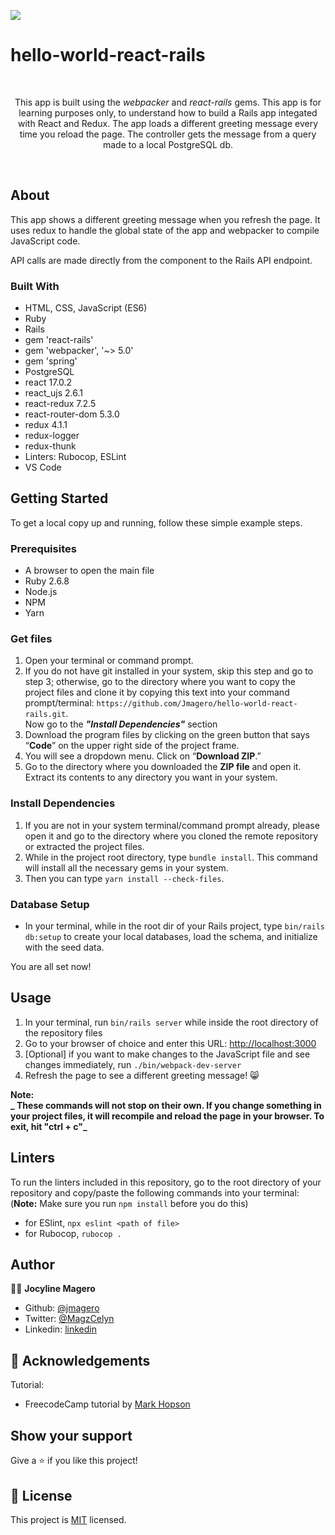 ![](https://img.shields.io/badge/Microverse-blueviolet)

# hello-world-react-rails

<br>
<p align="center">This app is built using the <i>webpacker</i> and <i>react-rails</i> gems. This app is for learning purposes only, to understand how to build a Rails app integated with React and Redux.
The app loads a different greeting message every time you reload the page. The controller gets the message from a query made to a local PostgreSQL db.</p>
<br>

## About
This app shows a different greeting message when you refresh the page. It uses redux to handle the global state of the app and webpacker to compile JavaScript code.

API calls are made directly from the component to the Rails API endpoint.

### Built With
- HTML, CSS, JavaScript (ES6)
- Ruby
- Rails
- gem 'react-rails'
- gem 'webpacker', '~> 5.0'
- gem 'spring'
- PostgreSQL
- react 17.0.2
- react_ujs 2.6.1
- react-redux 7.2.5
- react-router-dom 5.3.0
- redux 4.1.1
- redux-logger
- redux-thunk
- Linters: Rubocop, ESLint
- VS Code

## Getting Started

To get a local copy up and running, follow these simple example steps.

### Prerequisites
- A browser to open the main file
- Ruby 2.6.8
- Node.js
- NPM
- Yarn

### Get files
1. Open your terminal or command prompt.
2. If you do not have git installed in your system, skip this step and go to step 3; otherwise, go to the directory where you want to copy the project files and clone it by copying this text into your command prompt/terminal: `https://github.com/Jmagero/hello-world-react-rails.git`.
<br>Now go to the ***"Install Dependencies"*** section
3. Download the program files by clicking on the green button that says “**Code**” on the upper right side of the project frame.
4. You will see a dropdown menu. Click on “**Download ZIP**.”
5. Go to the directory where you downloaded the **ZIP file** and open it. Extract its contents to any directory you want in your system.

### Install Dependencies
1. If you are not in your system terminal/command prompt already, please open it and go to the directory where you cloned the remote repository or extracted the project files.
2. While in the project root directory, type `bundle install`. This command will install all the necessary gems in your system.
3. Then you can type <code>yarn install --check-files</code>.

### Database Setup

- In your terminal, while in the root dir of your Rails project, type <code>bin/rails db:setup</code> to create your local databases, load the schema, and initialize with the seed data.

You are all set now!
## Usage

1. In your terminal, run <code>bin/rails server</code> while inside the root directory of the repository files
2. Go to your browser of choice and enter this URL: [http://localhost:3000](http://localhost:3000)
3. \[Optional\] if you want to make changes to the JavaScript file and see changes immediately, run `./bin/webpack-dev-server`
4. Refresh the page to see a different greeting message! 😸

**Note:<br>_ These commands will not stop on their own. If you change something in your project files, it will recompile and reload the page in your browser. To exit, hit "ctrl + c"_**

## Linters
To run the linters included in this repository, go to the root directory of your repository and copy/paste the following commands into your terminal:
(**Note:** Make sure you run `npm install` before you do this)
- for ESlint, `npx eslint <path of file>`
- for Rubocop, `rubocop .`

## Author
👨‍💻 **Jocyline Magero**
- Github: [@jmagero](https://github.com/Jmagero)
- Twitter: [@MagzCelyn](https://twitter.com/magero_jocyline)
- Linkedin: [linkedin](https://www.linkedin.com/in/jocyline-magero/)
## 🤝 Acknowledgements

Tutorial:
 - FreecodeCamp tutorial by [Mark Hopson](https://www.freecodecamp.org/news/how-to-create-a-rails-project-with-a-react-and-redux-front-end-8b01e17a1db/)

## Show your support

Give a ⭐️ if you like this project!

## 📝 License

This project is [MIT](https://github.com/Jmagero/hello-rails-react/blob/development/LICENSE) licensed.